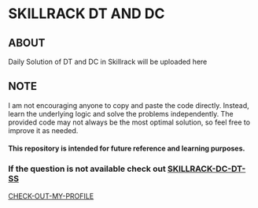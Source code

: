 
# SKILLRACK DT AND DC

## ABOUT
Daily Solution of DT and DC in Skillrack will be uploaded here

## NOTE
I am not encouraging anyone to copy and paste the code directly. Instead, learn the underlying logic and solve the problems independently. The provided code may not always be the most optimal solution, so feel free to improve it as needed.

#### This repository is intended for future reference and learning purposes. 

### If the question is not available check out [SKILLRACK-DC-DT-SS](https://github.com/ashwinn-si/Skillrack-DC-DT-SS)

[CHECK-OUT-MY-PROFILE](https://www.skillrack.com/faces/resume.xhtml?id=447677&key=ashwin_sii)
